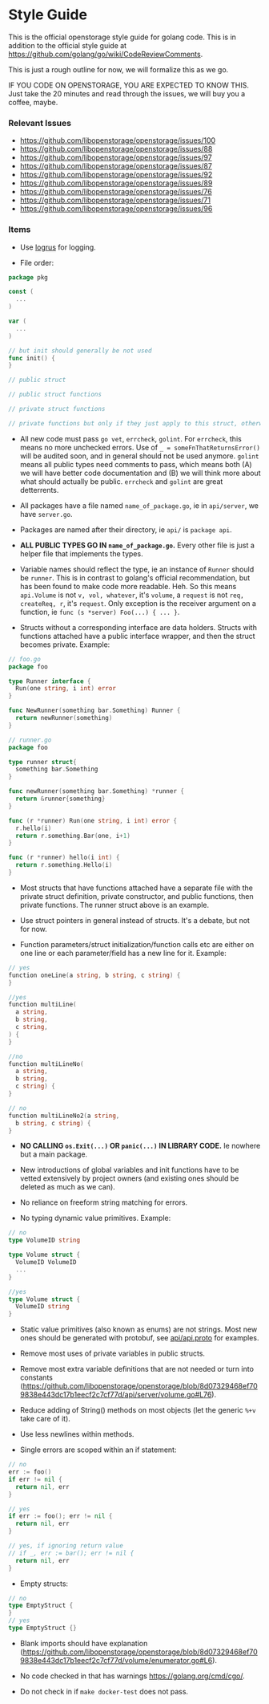 # Style Guide

This is the official openstorage style guide for golang code. This is in addition to the official style guide at https://github.com/golang/go/wiki/CodeReviewComments.

This is just a rough outline for now, we will formalize this as we go.

IF YOU CODE ON OPENSTORAGE, YOU ARE EXPECTED TO KNOW THIS. Just take the 20 minutes and read through the issues, we will buy you a coffee, maybe.

### Relevant Issues

* https://github.com/libopenstorage/openstorage/issues/100
* https://github.com/libopenstorage/openstorage/issues/88
* https://github.com/libopenstorage/openstorage/issues/97
* https://github.com/libopenstorage/openstorage/issues/87
* https://github.com/libopenstorage/openstorage/issues/92
* https://github.com/libopenstorage/openstorage/issues/89
* https://github.com/libopenstorage/openstorage/issues/76
* https://github.com/libopenstorage/openstorage/issues/71
* https://github.com/libopenstorage/openstorage/issues/96

### Items

* Use [logrus](https://github.com/sirupsen/logrus) for logging.

* File order:

```go
package pkg

const (
  ...
)

var (
  ...
)

// but init should generally be not used
func init() {
}

// public struct

// public struct functions

// private struct functions

// private functions but only if they just apply to this struct, otherwise in a common file
```

* All new code must pass `go vet`, `errcheck`, `golint`. For `errcheck`, this means no more unchecked errors. Use of `_ = someFnThatReturnsError()` will be audited soon, and in general should not be used anymore. `golint` means all public types need comments to pass, which means both (A) we will have better code documentation and (B) we will think more about what should actually be public. `errcheck` and `golint` are great detterrents.

* All packages have a file named `name_of_package.go`, ie in `api/server`, we have `server.go`.

* Packages are named after their directory, ie `api/` is `package api`.

* **ALL PUBLIC TYPES GO IN `name_of_package.go`.** Every other file is just a helper file that implements the types.

* Variable names should reflect the type, ie an instance of  `Runner` should be `runner`. This is in contrast to golang's official recommendation, but has been found to make code more readable. Heh. So this means `api.Volume` is not `v, vol, whatever`, it's `volume`, a `request` is not `req, createReq, r`, it's `request`. Only exception is the receiver argument on a function, ie `func (s *server) Foo(...) { ... }`.

* Structs without a corresponding interface are data holders. Structs with functions attached have a public interface wrapper, and then the struct becomes private. Example:

```go
// foo.go
package foo

type Runner interface {
  Run(one string, i int) error
}

func NewRunner(something bar.Something) Runner {
  return newRunner(something)
}

// runner.go
package foo

type runner struct{
  something bar.Something
}

func newRunner(something bar.Something) *runner {
  return &runner{something}
}

func (r *runner) Run(one string, i int) error {
  r.hello(i)
  return r.something.Bar(one, i+1)
}

func (r *runner) hello(i int) {
  return r.something.Hello(i)
}
```
              
* Most structs that have functions attached have a separate file with the private struct definition, private constructor, and public functions, then private functions. The runner struct above is an example.

* Use struct pointers in general instead of structs. It's a debate, but not for now.

* Function parameters/struct initialization/function calls etc are either on one line or each parameter/field has a new line for it. Example:

```go
// yes
function oneLine(a string, b string, c string) {
}

//yes
function multiLine(
  a string,
  b string,
  c string,
) {
}

//no
function multiLineNo(
  a string,
  b string,
  c string) {
}

// no
function multiLineNo2(a string,
  b string, c string) {
}
```

* **NO CALLING `os.Exit(...)` OR `panic(...)` IN LIBRARY CODE.** Ie nowhere but a main package.

* New introductions of global variables and init functions have to be vetted extensively by project owners (and existing ones should be deleted as much as we can).

* No reliance on freeform string matching for errors.

* No typing dynamic value primitives. Example:

```go
// no
type VolumeID string

type Volume struct {
  VolumeID VolumeID
  ...
}

//yes
type Volume struct {
  VolumeID string  
}
```

* Static value primitives (also known as enums) are not strings. Most new ones should be generated with protobuf, see [api/api.proto](api/api.proto) for examples.

* Remove most uses of private variables in public structs.

* Remove most extra variable definitions that are not needed or turn into constants (https://github.com/libopenstorage/openstorage/blob/8d07329468ef709838e443dc17b1eecf2c7cf77d/api/server/volume.go#L76).

* Reduce adding of String() methods on most objects (let the generic `%+v` take care of it).

* Use less newlines within methods.

* Single errors are scoped within an if statement:

```go
// no
err := foo()
if err != nil {
  return nil, err
}

// yes
if err := foo(); err != nil {
  return nil, err
}

// yes, if ignoring return value
// if _, err := bar(); err != nil {
  return nil, err
}
```
    
* Empty structs:

```go
// no
type EmptyStruct {
}
// yes
type EmptyStruct {}
```

* Blank imports should have explanation (https://github.com/libopenstorage/openstorage/blob/8d07329468ef709838e443dc17b1eecf2c7cf77d/volume/enumerator.go#L6).

* No code checked in that has warnings https://golang.org/cmd/cgo/.

* Do not check in if `make docker-test` does not pass.
